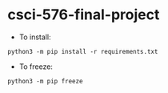 # csci-576-final-project
* To install:
```
python3 -m pip install -r requirements.txt
```

* To freeze:
```
python3 -m pip freeze
```



